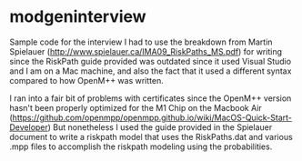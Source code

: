 # modgeninterview
Sample code for the interview
I had to use the breakdown from Martin Spielauer (http://www.spielauer.ca/IMA09_RiskPaths_MS.pdf) for writing since the RiskPath guide
provided was outdated since it used Visual Studio and I am on a Mac machine, and also the fact that it used a different syntax compared
to how OpenM++ was written.

I ran into a fair bit of problems with certificates since the OpenM++ version hasn't been properly optimized for the M1 Chip on the Macbook Air (https://github.com/openmpp/openmpp.github.io/wiki/MacOS-Quick-Start-Developer)
But nonetheless I used the guide provided in the Spielauer document to write a riskpath model that uses the RiskPaths.dat and various .mpp files to accomplish
the riskpath modeling using the probabilities.
